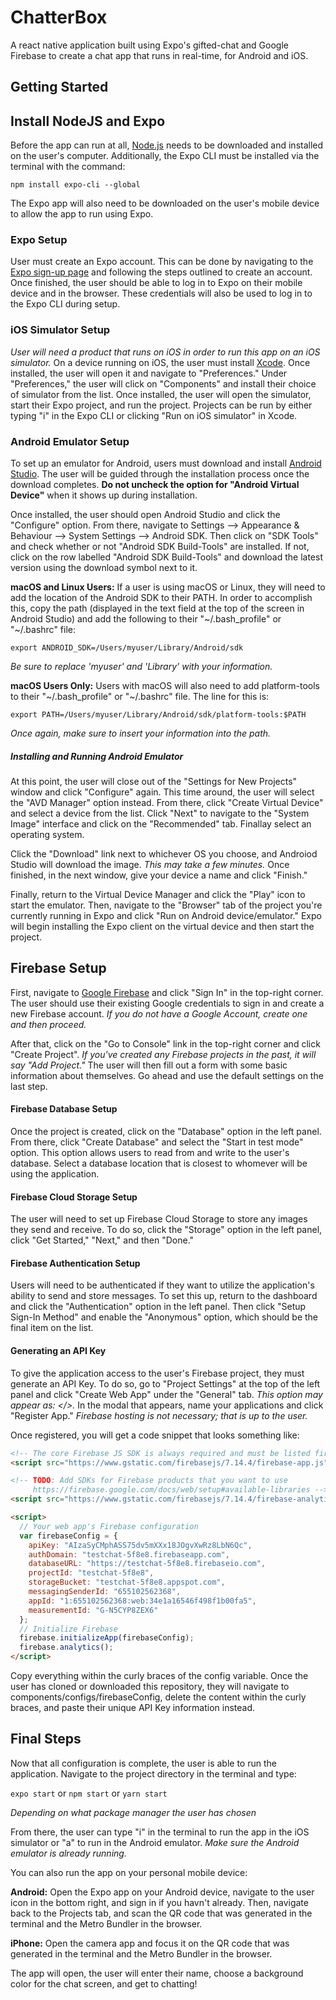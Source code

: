 # ChatterBox
A react native application built using Expo's gifted-chat and Google Firebase to create a chat app that runs in real-time, for Android and iOS.
## Getting Started

## Install NodeJS and Expo
Before the app can run at all, [Node.js](https://nodejs.org/en/ "NodeJs") needs to be downloaded and installed on the user's computer.  Additionally, the Expo CLI must be installed via the terminal with the command:

`
npm install expo-cli --global
`

The Expo app will also need to be downloaded on the user's mobile device to allow the app to run using Expo.

### Expo Setup
User must create an Expo account.  This can be done by navigating to the [Expo sign-up page](https://expo.io/signup) and following the steps outlined to create an account.  Once finished, the user should be able to log in to Expo on their mobile device and in the browser.  These credentials will also be used to log in to the Expo CLI during setup.

### iOS Simulator Setup
*User will need a product that runs on iOS in order to run this app on an iOS simulator.* On a device running on iOS, the user must install [Xcode](https://developer.apple.com/xcode/resources/ "Xcode").  Once installed, the user will open it and navigate to "Preferences."  Under "Preferences," the user will click on "Components" and install their choice of simulator from the list.  Once installed, the user will open the simulator, start their Expo project, and run the project.  Projects can be run by either typing "i" in the Expo CLI or clicking "Run on iOS simulator" in Xcode.

### Android Emulator Setup
To set up an emulator for Android, users must download and install [Android Studio](https://docs.expo.io/versions/v32.0.0/workflow/android-studio-emulator/ "Android Studio"). The user will be guided through the installation process once the download completes. **Do not uncheck the option for "Android Virtual Device"** when it shows up during installation.

Once installed, the user should open Android Studio and click the "Configure" option.  From there, navigate to Settings --> Appearance & Behaviour --> System Settings --> Android SDK.  Then click on "SDK Tools" and check whether or not "Android SDK Build-Tools" are installed.  If not, click on the row labelled "Android SDK Build-Tools" and download the latest version using the download symbol next to it.

**macOS and Linux Users:**
If a user is using macOS or Linux, they will need to add the location of the Android SDK to their PATH.  In order to accomplish this, copy the path (displayed in the text field at the top of the screen in Android Studio) and add the following to their "~/.bash_profile" or "~/.bashrc" file:

`export ANDROID_SDK=/Users/myuser/Library/Android/sdk`

*Be sure to replace 'myuser' and 'Library' with your information.*

**macOS Users Only:**
Users with macOS will also need to add platform-tools to their "~/.bash_profile" or "~/.bashrc" file.  The line for this is:

`export PATH=/Users/myuser/Library/Android/sdk/platform-tools:$PATH`

*Once again, make sure to insert your information into the path.*

##### Installing and Running Android Emulator
At this point, the user will close out of the "Settings for New Projects" window and click "Configure" again.  This time around, the user will select the "AVD Manager" option instead.  From there, click "Create Virtual Device" and select a device from the list.  Click "Next" to navigate to the "System Image" interface and click on the "Recommended" tab.  Finallay select an operating system.

Click the "Download" link next to whichever OS you choose, and Androiod Studio will download the image.  *This may take a few minutes.*  Once finished, in the next window, give your device a name and click "Finish."

Finally, return to the Virtual Device Manager and click the "Play" icon to start the emulator.  Then, navigate to the "Browser" tab of the project you're currently running in Expo and click "Run on Android device/emulator." Expo will begin installing the Expo client on the virtual device and then start the project.

## Firebase Setup
First, navigate to [Google Firebase](https://firebase.google.com/ "Google Firebase") and click "Sign In" in the top-right corner.  The user should use their existing Google credentials to sign in and create a new Firebase account. *If you do not have a Google Account, create one and then proceed.*

After that, click on the "Go to Console" link in the top-right corner and click "Create Project".  *If you've created any Firebase projects in the past, it will say "Add Project."*  The user will then fill out a form with some basic information about themselves. Go ahead and use the default settings on the last step.

#### Firebase Database Setup
Once the project is created, click on the "Database" option in the left panel.  From there, click "Create Database" and select the "Start in test mode" option.  This option allows users to read from and write to the user's database.  Select a database location that is closest to whomever will be using the application.

#### Firebase Cloud Storage Setup
The user will need to set up Firebase Cloud Storage to store any images they send and receive.  To do so, click the "Storage" option in the left panel, click "Get Started," "Next," and then "Done."

#### Firebase Authentication Setup
Users will need to be authenticated if they want to utilize the application's ability to send and store messages.  To set this up, return to the dashboard and click the "Authentication" option in the left panel.  Then click "Setup Sign-In Method" and enable the "Anonymous" option, which should be the final item on the list.

#### Generating an API Key
To give the application access to the user's Firebase project, they must generate an  API Key.  To do so, go to "Project Settings" at the top of the left panel and click "Create Web App" under the "General" tab. *This option may appear as: </>.*  In the modal that appears, name your applications and click "Register App." *Firebase hosting is not necessary; that is up to the user.*

Once registered, you will get a code snippet that looks something like:
```HTML
<!-- The core Firebase JS SDK is always required and must be listed first -->
<script src="https://www.gstatic.com/firebasejs/7.14.4/firebase-app.js"></script>

<!-- TODO: Add SDKs for Firebase products that you want to use
     https://firebase.google.com/docs/web/setup#available-libraries -->
<script src="https://www.gstatic.com/firebasejs/7.14.4/firebase-analytics.js"></script>

<script>
  // Your web app's Firebase configuration
  var firebaseConfig = {
    apiKey: "AIzaSyCMphASS75dv5mXXx18JOgvXwRz8LbN6Qc",
    authDomain: "testchat-5f8e8.firebaseapp.com",
    databaseURL: "https://testchat-5f8e8.firebaseio.com",
    projectId: "testchat-5f8e8",
    storageBucket: "testchat-5f8e8.appspot.com",
    messagingSenderId: "655102562368",
    appId: "1:655102562368:web:34e1a16546f498f1b00fa5",
    measurementId: "G-N5CYP8ZEX6"
  };
  // Initialize Firebase
  firebase.initializeApp(firebaseConfig);
  firebase.analytics();
</script>
```

Copy everything within the curly braces of the config variable.  Once the user has cloned or downloaded this repository, they will navigate to components/configs/firebaseConfig, delete the content within the curly braces, and paste their unique API Key information instead.

## Final Steps
Now that all configuration is complete, the user is able to run the application.  Navigate to the project directory in the terminal and type:

`expo start`
or
`npm start`
or
`yarn start`

*Depending on what package manager the user has chosen*

From there, the user can type "i" in the terminal to run the app in the iOS simulator or "a" to run in the Android emulator. *Make sure the Android emulator is already running.*

You can also run the app on your personal mobile device:

**Android:**
Open the Expo app on your Android device, navigate to the user icon in the bottom right, and sign in if you havn't already.  Then, navigate back to the Projects tab, and scan the QR code that was generated in the terminal and the Metro Bundler in the browser.

**iPhone:**
Open the camera app and focus it on the QR code that was generated in the terminal and the Metro Bundler in the browser.

The app will open, the user will enter their name, choose a background color for the chat screen, and get to chatting!